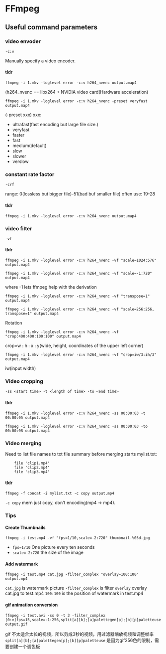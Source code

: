 # FFmpeg

## Useful command parameters

### video envoder
```shell
-c:v
```
Manually specify a video encoder.

#### tldr
```shell
ffmpeg -i 1.mkv -loglevel error -c:v h264_nvenc output.map4
```
(h264_nvenc == libx264 + NVIDIA video card(Hardware acceleration)

```shell
ffmpeg -i 1.mkv -loglevel error -c:v h264_nvenc -preset veryfast output.map4
```
(-preset xxx)
xxx:
- ultrafast(fast encoding but large file size.)
- veryfast
- faster
- fast
- medium(default)
- slow
- slower
- verslow

### constant rate factor

```shell
-crf
```
range: 0(lossless but bigger file)-51(bad buf smaller file)
often use: 19-28

#### tldr

```shell
ffmpeg -i 1.mkv -loglevel error -c:v h264_nvenc output.map4
```

### video filter

```shell
-vf
```

#### tldr

```shell
ffmpeg -i 1.mkv -loglevel error -c:v h264_nvenc -vf "scale=1024:576" output.map4

ffmpeg -i 1.mkv -loglevel error -c:v h264_nvenc -vf "scale=-1:720" output.map4
```

where -1 lets ffmpeg help with the derivation

```shell
ffmpeg -i 1.mkv -loglevel error -c:v h264_nvenc -vf "transpose=1" output.map4

ffmpeg -i 1.mkv -loglevel error -c:v h264_nvenc -vf "scale=256:256, transpose=1" output.map4
```
Rotation

```shell
ffmpeg -i 1.mkv -loglevel error -c:v h264_nvenc -vf "crop:400:400:100:100" output.map4
```
crop=w : h : x : y(wide, height, coordinates of the upper left corner)

```shell
ffmpeg -i 1.mkv -loglevel error -c:v h264_nvenc -vf "crop=iw/3:ih/3" output.map4
```
iw(input width)

### Video cropping

```shell
-ss <start time> -t <length of time> -to <end time>
```

#### tldr

```shell
ffmpeg -i 1.mkv -loglevel error -c:v h264_nvenc -ss 00:00:03 -t 00:00:05 output.map4

ffmpeg -i 1.mkv -loglevel error -c:v h264_nvenc -ss 00:00:03 -to 00:00:08 output.map4
```

### Video merging

Need to list file names to txt file summary before merging starts
mylist.txt:
```
    file 'clip1.mp4'
    file 'clip2.mp4'
    file 'clip3.mp4'
```

#### tldr

```shell
ffmpeg -f concat -i mylist.txt -c copy output.mp4
```

`-c copy` mern just copy, don't encoding(mp4 -> mp4).

### Tips

#### Create Thumbnails

```shell
ffmpeg -i test.mp4 -vf "fps=1/10,scale=-2:720" thumbnail-%03d.jpg
```

- `fps=1/10` One picture every ten seconds
- `scale=-2:720` the size of the image

#### Add watermark

```shell
ffmpeg -i test.mp4 cat.jpg -filter_complex "overlay=100:100" output.mp4
```

`cat.jpg` is watermark picture
`-filter_complex` is filter
`overlay` overlay cat.jpg to test.mp4
`100:100` is the position of watermark in test.mp4

#### gif animation conversion

```shell
ffmpeg -i test.avi -ss 0 -t 3 -filter_complex [0:v]fps=15,scale=-1:256,split[a][b];[a]palettegen[p];[b][p]paletteuse output.gif
```

gif 不太适合太长的视频，所以剪成3秒的视频，用过滤器缩放视频和调整帧率
`split[a][b];[a]palettegen[p];[b][p]paletteuse` 是因为gif256色的限制，需要创建一个调色板
